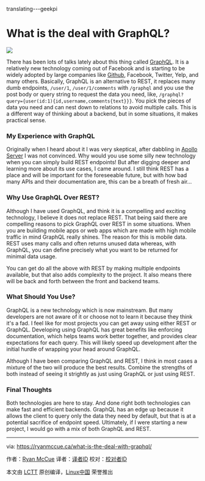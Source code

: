 translating---geekpi

What is the deal with GraphQL?
======

![](https://ryanmccue.ca/content/images/2018/01/Copy-of-Copy-of-Copy-of-Copy-of-Copy-of-Copy-of-Electric-Love.png)

There has been lots of talks lately about this thing called [GraphQL][1]. It is a relatively new technology coming out of Facebook and is starting to be widely adopted by large companies like [Github][2], Facebook, Twitter, Yelp, and many others. Basically, GraphQL is an alternative to REST, it replaces many dumb endpoints, `/user/1`, `/user/1/comments` with `/graphql` and you use the post body or query string to request the data you need, like, `/graphql?query={user(id:1){id,username,comments{text}}}`. You pick the pieces of data you need and can nest down to relations to avoid multiple calls. This is a different way of thinking about a backend, but in some situations, it makes practical sense.

### My Experience with GraphQL

Originally when I heard about it I was very skeptical, after dabbling in [Apollo Server][3] I was not convinced. Why would you use some silly new technology when you can simply build REST endpoints! But after digging deeper and learning more about its use cases, I came around. I still think REST has a place and will be important for the foreseeable future, but with how bad many APIs and their documentation are, this can be a breath of fresh air...

### Why Use GraphQL Over REST?

Although I have used GraphQL, and think it is a compelling and exciting technology, I believe it does not replace REST. That being said there are compelling reasons to pick GraphQL over REST in some situations. When you are building mobile apps or web apps which are made with high mobile traffic in mind GraphQL really shines. The reason for this is mobile data. REST uses many calls and often returns unused data whereas, with GraphQL, you can define precisely what you want to be returned for minimal data usage.

You can get do all the above with REST by making multiple endpoints available, but that also adds complexity to the project. It also means there will be back and forth between the front and backend teams.

### What Should You Use?

GraphQL is a new technology which is now mainstream. But many developers are not aware of it or choose not to learn it because they think it's a fad. I feel like for most projects you can get away using either REST or GraphQL. Developing using GraphQL has great benefits like enforcing documentation, which helps teams work better together, and provides clear expectations for each query. This will likely speed up development after the initial hurdle of wrapping your head around GraphQL.

Although I have been comparing GraphQL and REST, I think in most cases a mixture of the two will produce the best results. Combine the strengths of both instead of seeing it strightly as just using GraphQL or just using REST.

### Final Thoughts

Both technologies are here to stay. And done right both technologies can make fast and efficient backends. GraphQL has an edge up because it allows the client to query only the data they need by default, but that is at a potential sacrifice of endpoint speed. Ultimately, if I were starting a new project, I would go with a mix of both GraphQL and REST.

--------------------------------------------------------------------------------

via: https://ryanmccue.ca/what-is-the-deal-with-graphql/

作者：[Ryan McCue][a]
译者：[译者ID](https://github.com/译者ID)
校对：[校对者ID](https://github.com/校对者ID)

本文由 [LCTT](https://github.com/LCTT/TranslateProject) 原创编译，[Linux中国](https://linux.cn/) 荣誉推出

[a]:https://ryanmccue.ca/author/ryan/
[1]:http://graphql.org/
[2]:https://developer.github.com/v4/
[3]:https://github.com/apollographql/apollo-server
